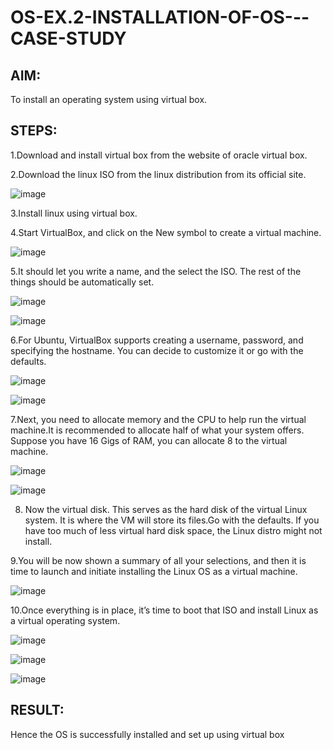 # OS-EX.2-INSTALLATION-OF-OS---CASE-STUDY

## AIM:
To install an operating system using virtual box.

## STEPS:
1.Download and install virtual box from the website of oracle virtual box.

2.Download the linux ISO from the linux distribution from its official site.


![image](https://github.com/harishragav272003/OS-EX.2-INSTALLATION-OF-OS---CASE-STUDY/assets/119345345/bb466951-d286-4727-9bf1-5debfaf2a109)


3.Install linux using virtual box.

4.Start VirtualBox, and click on the New symbol to create a virtual machine.

![image](https://github.com/harishragav272003/OS-EX.2-INSTALLATION-OF-OS---CASE-STUDY/assets/119345345/b0fe32d9-ea44-4ff8-b514-bcb8aee29ffd)

5.It should let you write a name, and the select the ISO. The rest of the things should be automatically set.

![image](https://github.com/harishragav272003/OS-EX.2-INSTALLATION-OF-OS---CASE-STUDY/assets/119345345/4f4f566a-714d-4c16-ae70-db81a52ebf61)

![image](https://github.com/harishragav272003/OS-EX.2-INSTALLATION-OF-OS---CASE-STUDY/assets/119345345/0864a9ca-6e1d-4839-8d30-f19e164a672a)

6.For Ubuntu, VirtualBox supports creating a username, password, and specifying the hostname. You can decide to customize it or go with the defaults.

![image](https://github.com/harishragav272003/OS-EX.2-INSTALLATION-OF-OS---CASE-STUDY/assets/119345345/535c9535-9269-4f6f-b423-1527163d3a90)

![image](https://github.com/harishragav272003/OS-EX.2-INSTALLATION-OF-OS---CASE-STUDY/assets/119345345/2394aac0-968e-4e67-8978-6210d7318afa)


7.Next, you need to allocate memory and the CPU to help run the virtual machine.It is recommended to allocate half of what your system offers. Suppose you have 16 Gigs of RAM, you can allocate 8 to the virtual machine.

![image](https://github.com/harishragav272003/OS-EX.2-INSTALLATION-OF-OS---CASE-STUDY/assets/119345345/0f51bed2-838f-464e-a8d0-f50487d2efdb)

![image](https://github.com/harishragav272003/OS-EX.2-INSTALLATION-OF-OS---CASE-STUDY/assets/119345345/7988e767-6c59-4478-9e8a-88b29d4cf549)

8. Now the virtual disk. This serves as the hard disk of the virtual Linux system. It is where the VM will store its files.Go with the defaults. If you have too much of less virtual hard disk space, the Linux distro might not install.

9.You will be now shown a summary of all your selections, and then it is time to launch and initiate installing the Linux OS as a virtual machine.

![image](https://github.com/harishragav272003/OS-EX.2-INSTALLATION-OF-OS---CASE-STUDY/assets/119345345/05761539-deeb-4e81-aaf5-2df18a67750e)

10.Once everything is in place, it’s time to boot that ISO and install Linux as a virtual operating system.

![image](https://github.com/harishragav272003/OS-EX.2-INSTALLATION-OF-OS---CASE-STUDY/assets/119345345/62090aa5-8480-437b-a34e-e08408dfad8f)

![image](https://github.com/harishragav272003/OS-EX.2-INSTALLATION-OF-OS---CASE-STUDY/assets/119345345/a3ad6e68-47c8-4a4d-b2be-5e697d3935de)

![image](https://github.com/harishragav272003/OS-EX.2-INSTALLATION-OF-OS---CASE-STUDY/assets/119345345/bc812358-a1d3-4273-a691-6b5d492d3e91)



## RESULT:
Hence the OS is successfully installed and set up using virtual box
